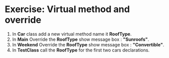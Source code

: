 ﻿# Exercise: Virtual method and override

1. In **Car** class add a new virtual method name it **RoofType**.
2. In **Main** Override the **RoofType** show message box : **"Sunroofs"**. 
3. In **Weekend** Override the **RoofType** show message box : **"Convertible"**.
4. In **TestClass** call the **RoofType** for the first two cars declarations.